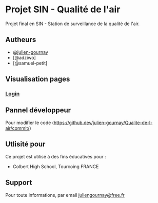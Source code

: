 
# Projet SIN - Qualité de l'air

Projet final en SIN - Station de surveillance de la qualité de l'air.


## Autheurs

- [@julien-gournay](https://github.com/julien-gournay)
- [@adziwo]
- [@samuel-petit]


## Visualisation pages

### [Login](https://julien-gournay.github.io/Qualite-de-l-air/login)


## Pannel développeur

Pour modifier le code (https://github.dev/julien-gournay/Qualite-de-l-air/commit/)


## Utlisité pour

Ce projet est utilisé à des fins éducatives pour :

- Colbert High School, Tourcoing FRANCE


## Support

Pour toute informations, par email juliengournay@free.fr

